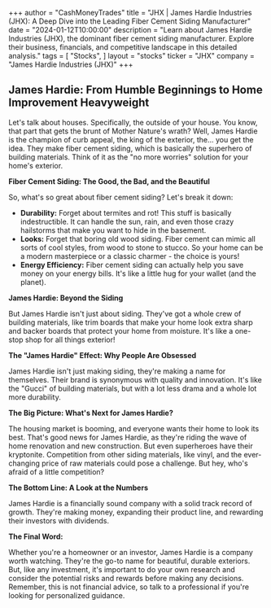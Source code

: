 +++
author = "CashMoneyTrades"
title = "JHX |  James Hardie Industries (JHX): A Deep Dive into the Leading Fiber Cement Siding Manufacturer"
date = "2024-01-12T10:00:00"
description = "Learn about James Hardie Industries (JHX), the dominant fiber cement siding manufacturer. Explore their business, financials, and competitive landscape in this detailed analysis."
tags = [
"Stocks",
]
layout = "stocks"
ticker = "JHX"
company = "James Hardie Industries (JHX)"
+++
        


## James Hardie:  From Humble Beginnings to Home Improvement Heavyweight

Let's talk about houses.  Specifically, the outside of your house. You know, that part that gets the brunt of Mother Nature's wrath?  Well, James Hardie is the champion of curb appeal, the king of the exterior, the... you get the idea.  They make fiber cement siding, which is basically the superhero of building materials.  Think of it as the "no more worries" solution for your home's exterior. 

**Fiber Cement Siding: The Good, the Bad, and the Beautiful**

So, what's so great about fiber cement siding?  Let's break it down:

* **Durability:**  Forget about termites and rot! This stuff is basically indestructible. It can handle the sun, rain, and even those crazy hailstorms that make you want to hide in the basement.
* **Looks:** Forget that boring old wood siding. Fiber cement can mimic all sorts of cool styles, from wood to stone to stucco.  So your home can be a modern masterpiece or a classic charmer - the choice is yours!
* **Energy Efficiency:**  Fiber cement siding can actually help you save money on your energy bills.  It's like a little hug for your wallet (and the planet).

**James Hardie: Beyond the Siding**

But James Hardie isn't just about siding.  They've got a whole crew of building materials, like trim boards that make your home look extra sharp and backer boards that protect your home from moisture.  It's like a one-stop shop for all things exterior!

**The "James Hardie" Effect: Why People Are Obsessed**

James Hardie isn't just making siding, they're making a name for themselves.  Their brand is synonymous with quality and innovation.  It's like the "Gucci" of building materials, but with a lot less drama and a whole lot more durability.

**The Big Picture: What's Next for James Hardie?**

The housing market is booming, and everyone wants their home to look its best.  That's good news for James Hardie, as they're riding the wave of home renovation and new construction.  But even superheroes have their kryptonite.  Competition from other siding materials, like vinyl, and the ever-changing price of raw materials could pose a challenge.  But hey, who's afraid of a little competition?

**The Bottom Line: A Look at the Numbers**

James Hardie is a financially sound company with a solid track record of growth. They're making money, expanding their product line, and rewarding their investors with dividends.  

**The Final Word:**

Whether you're a homeowner or an investor, James Hardie is a company worth watching. They're the go-to name for beautiful, durable exteriors.  But, like any investment, it's important to do your own research and consider the potential risks and rewards before making any decisions.  Remember, this is not financial advice, so talk to a professional if you're looking for personalized guidance. 

        